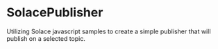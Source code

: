 # SolacePublisher
Utilizing Solace javascript samples to create a simple publisher that will publish on a selected topic.
